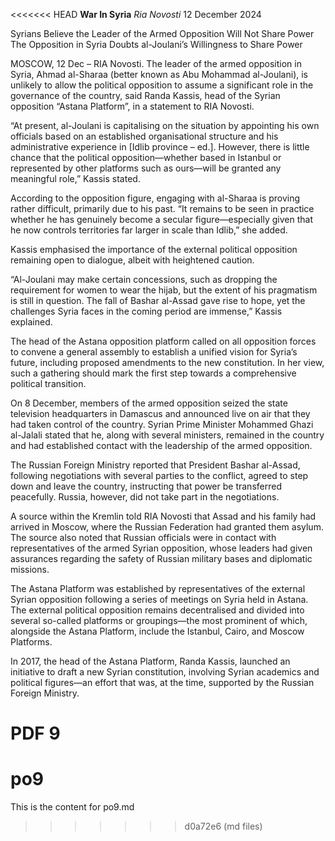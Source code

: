 <<<<<<< HEAD
**War In Syria** _Ria Novosti_ 12 December 2024

Syrians Believe the Leader of the Armed Opposition Will Not Share Power The Opposition in Syria Doubts al-Joulani’s Willingness to Share Power

MOSCOW, 12 Dec – RIA Novosti. The leader of the armed opposition in Syria, Ahmad al-Sharaa (better known as Abu Mohammad al-Joulani), is unlikely to allow the political opposition to assume a significant role in the governance of the country, said Randa Kassis, head of the Syrian opposition “Astana Platform”, in a statement to RIA Novosti.

“At present, al-Joulani is capitalising on the situation by appointing his own officials based on an established organisational structure and his administrative experience in \[Idlib province – ed.\]. However, there is little chance that the political opposition—whether based in Istanbul or represented by other platforms such as ours—will be granted any meaningful role,” Kassis stated.

According to the opposition figure, engaging with al-Sharaa is proving rather difficult, primarily due to his past. “It remains to be seen in practice whether he has genuinely become a secular figure—especially given that he now controls territories far larger in scale than Idlib,” she added.

Kassis emphasised the importance of the external political opposition remaining open to dialogue, albeit with heightened caution.

“Al-Joulani may make certain concessions, such as dropping the requirement for women to wear the hijab, but the extent of his pragmatism is still in question. The fall of Bashar al-Assad gave rise to hope, yet the challenges Syria faces in the coming period are immense,” Kassis explained.

The head of the Astana opposition platform called on all opposition forces to convene a general assembly to establish a unified vision for Syria’s future, including proposed amendments to the new constitution. In her view, such a gathering should mark the first step towards a comprehensive political transition.

On 8 December, members of the armed opposition seized the state television headquarters in Damascus and announced live on air that they had taken control of the country. Syrian Prime Minister Mohammed Ghazi al-Jalali stated that he, along with several ministers, remained in the country and had established contact with the leadership of the armed opposition.

The Russian Foreign Ministry reported that President Bashar al-Assad, following negotiations with several parties to the conflict, agreed to step down and leave the country, instructing that power be transferred peacefully. Russia, however, did not take part in the negotiations.

A source within the Kremlin told RIA Novosti that Assad and his family had arrived in Moscow, where the Russian Federation had granted them asylum. The source also noted that Russian officials were in contact with representatives of the armed Syrian opposition, whose leaders had given assurances regarding the safety of Russian military bases and diplomatic missions.

The Astana Platform was established by representatives of the external Syrian opposition following a series of meetings on Syria held in Astana. The external political opposition remains decentralised and divided into several so-called platforms or groupings—the most prominent of which, alongside the Astana Platform, include the Istanbul, Cairo, and Moscow Platforms.

In 2017, the head of the Astana Platform, Randa Kassis, launched an initiative to draft a new Syrian constitution, involving Syrian academics and political figures—an effort that was, at the time, supported by the Russian Foreign Ministry.

PDF 9
=======
# po9

This is the content for po9.md
>>>>>>> d0a72e6 (md files)

